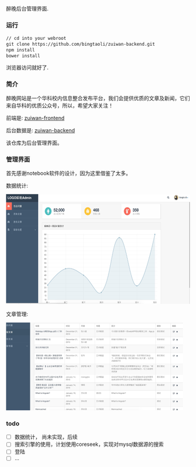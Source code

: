 醉晚后台管理界面.

### 运行

```
// cd into your webroot 
git clone https://github.com/bingtaoli/zuiwan-backend.git
npm install
bower install
```

浏览器访问就好了.

### 简介

醉晚网站是一个华科校内信息整合发布平台，我们会提供优质的文章及新闻，它们来自华科的优质公众号，所以，希望大家关注！

前端是: [zuiwan-frontend](https://github.com/husterxsp/zuiwan-frontend)

后台数据是: [zuiwan-backend](https://github.com/bingtaoli/zuiwan-backend)

该仓库为后台管理界面。

### 管理界面

首先感谢notebook软件的设计，因为这里借鉴了太多。

数据统计:

<img height="300" src="zuiwan-admin.jpg">

文章管理: 

<img height="240" src="zuiwan-admin2.jpg">

### todo

- [ ] 数据统计， 尚未实现，后续
- [ ] 搜索引擎的使用，计划使用coreseek，实现对mysql数据源的搜索
- [ ] 登陆
- [ ] ...